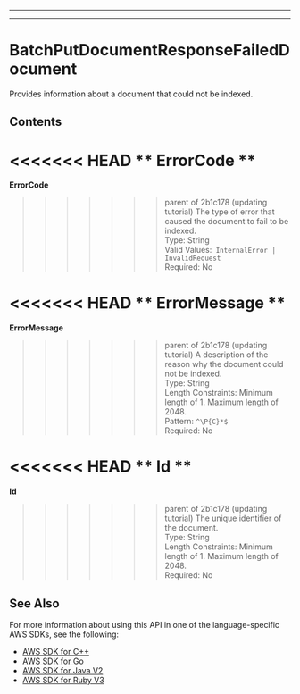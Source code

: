 --------

--------

# BatchPutDocumentResponseFailedDocument<a name="API_BatchPutDocumentResponseFailedDocument"></a>

Provides information about a document that could not be indexed\.

## Contents<a name="API_BatchPutDocumentResponseFailedDocument_Contents"></a>

<<<<<<< HEAD
 ** ErrorCode **   <a name="Kendra-Type-BatchPutDocumentResponseFailedDocument-ErrorCode"></a>
=======
 **ErrorCode**   <a name="Kendra-Type-BatchPutDocumentResponseFailedDocument-ErrorCode"></a>
>>>>>>> parent of 2b1c178 (updating tutorial)
The type of error that caused the document to fail to be indexed\.  
Type: String  
Valid Values:` InternalError | InvalidRequest`   
Required: No

<<<<<<< HEAD
 ** ErrorMessage **   <a name="Kendra-Type-BatchPutDocumentResponseFailedDocument-ErrorMessage"></a>
=======
 **ErrorMessage**   <a name="Kendra-Type-BatchPutDocumentResponseFailedDocument-ErrorMessage"></a>
>>>>>>> parent of 2b1c178 (updating tutorial)
A description of the reason why the document could not be indexed\.  
Type: String  
Length Constraints: Minimum length of 1\. Maximum length of 2048\.  
Pattern: `^\P{C}*$`   
Required: No

<<<<<<< HEAD
 ** Id **   <a name="Kendra-Type-BatchPutDocumentResponseFailedDocument-Id"></a>
=======
 **Id**   <a name="Kendra-Type-BatchPutDocumentResponseFailedDocument-Id"></a>
>>>>>>> parent of 2b1c178 (updating tutorial)
The unique identifier of the document\.  
Type: String  
Length Constraints: Minimum length of 1\. Maximum length of 2048\.  
Required: No

## See Also<a name="API_BatchPutDocumentResponseFailedDocument_SeeAlso"></a>

For more information about using this API in one of the language\-specific AWS SDKs, see the following:
+  [ AWS SDK for C\+\+](https://docs.aws.amazon.com/goto/SdkForCpp/kendra-2019-02-03/BatchPutDocumentResponseFailedDocument) 
+  [ AWS SDK for Go](https://docs.aws.amazon.com/goto/SdkForGoV1/kendra-2019-02-03/BatchPutDocumentResponseFailedDocument) 
+  [ AWS SDK for Java V2](https://docs.aws.amazon.com/goto/SdkForJavaV2/kendra-2019-02-03/BatchPutDocumentResponseFailedDocument) 
+  [ AWS SDK for Ruby V3](https://docs.aws.amazon.com/goto/SdkForRubyV3/kendra-2019-02-03/BatchPutDocumentResponseFailedDocument) 